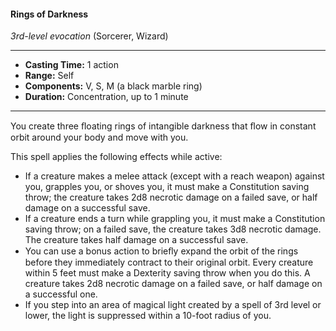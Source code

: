 #### Rings of Darkness
*3rd-level evocation* (Sorcerer, Wizard)
___
- **Casting Time:** 1 action
- **Range:** Self
- **Components:** V, S, M (a black marble ring)
- **Duration:** Concentration, up to 1 minute
---
You create three ﬂoating rings of intangible darkness that ﬂow in constant orbit around your body and move with you.

This spell applies the following effects while active:

* If a creature makes a melee attack (except with a reach weapon) against you, grapples you, or shoves you, it must make a Constitution saving throw; the creature takes 2d8 necrotic damage on a failed save, or half damage on a successful save.
* If a creature ends a turn while grappling you, it must make a Constitution saving throw; on a failed save, the creature takes 3d8 necrotic damage. The creature takes half damage on a successful save.
* You can use a bonus action to brieﬂy expand the orbit of the rings before they immediately contract to their original orbit. Every creature within 5 feet must make a Dexterity saving throw when you do this. A creature takes 2d8 necrotic damage on a failed save, or half damage on a successful one.
* If you step into an area of magical light created by a spell of 3rd level or lower, the light is suppressed within a 10-foot radius of you.
